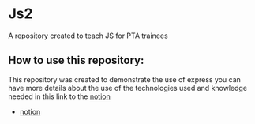# Js2
A repository created to teach JS for PTA trainees

## How to use this repository: 

This repository was created to demonstrate the use of express you can have more details about the use of the technologies used and knowledge needed in this link to the [notion](https://www.notion.so/Js-2-a66831b9b73c4ecd8f4c4d3e8ce41f51)

- [notion](https://www.notion.so/Js-2-a66831b9b73c4ecd8f4c4d3e8ce41f51)

